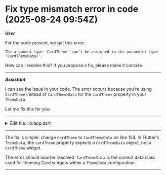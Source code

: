 <!-- Generated by SpecStory -->

# Fix type mismatch error in code (2025-08-24 09:54Z)

_**User**_

For the code present, we get this error:
```
The argument type 'CardTheme' can't be assigned to the parameter type 'CardThemeData?'. 
```
How can I resolve this? If you propose a fix, please make it concise.

---

_**Assistant**_

I can see the issue in your code. The error occurs because you're using `CardTheme` instead of `CardThemeData` for the `cardTheme` property in your `ThemeData`.

Let me fix this for you:

---

<details><summary>Edit file: lib/app.dart</summary>

undefined

**Chunk 1**
Lines added: 1, lines removed: 1

```diff
@@ -152,5 +152,5 @@
  
                  // 卡片样式
-                 cardTheme: CardTheme(
+                 cardTheme: CardThemeData(
                    elevation: 2,
                    shape: RoundedRectangleBorder(
```

</details>

---

The fix is simple: change `CardTheme` to `CardThemeData` on line 154. In Flutter's `ThemeData`, the `cardTheme` property expects a `CardThemeData` object, not a `CardTheme` widget.

The error should now be resolved. `CardThemeData` is the correct data class used for theming Card widgets within a `ThemeData` configuration.

---

